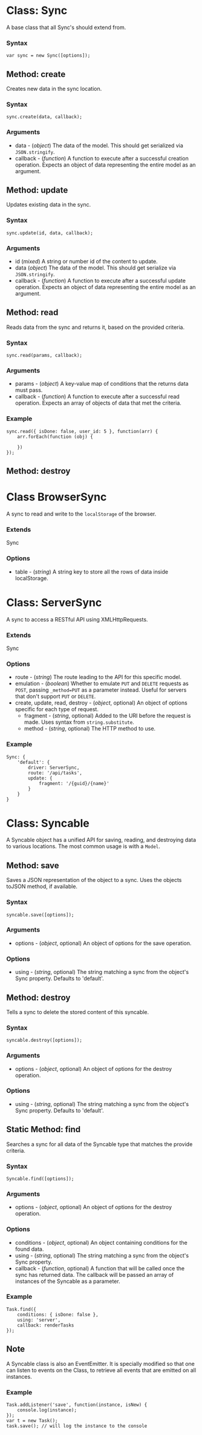 # Class: Sync

A base class that all Sync's should extend from.

### Syntax

	var sync = new Sync([options]);

## Method: create

Creates new data in the sync location.

### Syntax

	sync.create(data, callback);

### Arguments

- data - (_object_) The data of the model. This should get serialized
  via `JSON.stringify`.
- callback - (_function_) A function to execute after a successful
  creation operation. Expects an object of data representing the entire
  model as an argument.

## Method: update

Updates existing data in the sync.

### Syntax

	sync.update(id, data, callback);

### Arguments

- id (_mixed_) A string or number id of the content to update.
- data (_object_) The data of the model. This should get serialize via
  `JSON.stringify`.
- callback - (_function_) A function to execute after a successful
  update operation. Expects an object of data representing the entire
  model as an argument.

## Method: read

Reads data from the sync and returns it, based on the provided criteria.

### Syntax

	sync.read(params, callback);

### Arguments

- params - (_object_) A key-value map of conditions that the returns
  data must pass.
- callback - (_function_) A function to execute after a successful read
  operation. Expects an array of objects of data that met the criteria.

### Example

	sync.read({ isDone: false, user_id: 5 }, function(arr) {
		arr.forEach(function (obj) {
		
		})
	});


## Method: destroy

# Class BrowserSync

A sync to read and write to the `localStorage` of the browser.

### Extends

Sync

### Options

- table - (_string_) A string key to store all the rows of data inside
  localStorage.

# Class: ServerSync

A sync to access a RESTful API using XMLHttpRequests.

### Extends

Sync

### Options

- route - (_string_) The route leading to the API for this specific
  model.
- emulation - (_boolean_) Whether to emulate `PUT` and `DELETE` requests
  as `POST`, passing `_method=PUT` as a parameter instead. Useful for
  servers that don't support `PUT` or `DELETE`.
- create, update, read, destroy - (_object_, optional) An object of
  options specific for each type of request.
	- fragment - (_string_, optional) Added to the URI before the
	  request is made. Uses syntax from `string.substitute`.
	- method - (_string_, optional) The HTTP method to use.

### Example

	Sync: {
		'default': {
			driver: ServerSync,
			route: '/api/tasks',
			update: {
				fragment: '/{guid}/{name}'
			}
		}
	}

# Class: Syncable

A Syncable object has a unified API for saving, reading, and destroying
data to various locations. The most common usage is with a `Model`.

## Method: save

Saves a JSON representation of the object to a sync. Uses the objects
toJSON method, if available.

### Syntax

	syncable.save([options]);

### Arguments

- options - (_object_, optional) An object of options for the save
  operation.

### Options

- using - (_string_, optional) The string matching a sync from the
  object's Sync property. Defaults to 'default'.

## Method: destroy

Tells a sync to delete the stored content of this syncable.

### Syntax

	syncable.destroy([options]);

### Arguments

- options - (_object_, optional) An object of options for the destroy
  operation.

### Options

- using - (_string_, optional) The string matching a sync from the
  object's Sync property. Defaults to 'default'.

## Static Method: find

Searches a sync for all data of the Syncable type that matches the
provide criteria.

### Syntax

	Syncable.find([options]);

### Arguments

- options - (_object_, optional) An object of options for the destroy
  operation.

### Options

- conditions - (_object_, optional) An object containing conditions for
  the found data.
- using - (_string_, optional) The string matching a sync from the
  object's Sync property.
- callback - (_function_, optional) A function that will be called once
  the sync has returned data. The callback will be passed an array of
  instances of the Syncable as a parameter.

### Example

	Task.find({
		conditions: { isDone: false },
		using: 'server',
		callback: renderTasks
	});

## Note

A Syncable class is also an EventEmitter. It is specially modified so
that one can listen to events on the Class, to retrieve all events that
are emitted on all instances.

### Example

	Task.addListener('save', function(instance, isNew) {
		console.log(instance);
	});
	var t = new Task();
	task.save(); // will log the instance to the console

